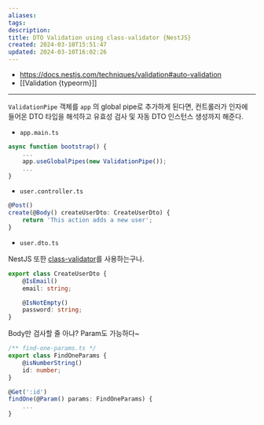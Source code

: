 ```yaml
---
aliases: 
tags: 
description:
title: DTO Validation using class-validator {NestJS}
created: 2024-03-10T15:51:47
updated: 2024-03-10T16:02:26
---
```

- <https://docs.nestjs.com/techniques/validation#auto-validation>
- [[Validation {typeorm}]]
---
`ValidationPipe` 객체를 `app` 의 global pipe로 추가하게 된다면, 컨트롤러가 인자에 들어온 DTO 타입을 해석하고 유효성 검사 및 자동 DTO 인스턴스 생성까지 해준다.

- `app.main.ts`

```ts
async function bootstrap() {
	...
	app.useGlobalPipes(new ValidationPipe());
	...
}
```

- `user.controller.ts`

```ts
@Post()
create(@Body() createUserDto: CreateUserDto) {
	return 'This action adds a new user';
}
```

- `user.dto.ts`

NestJS 또한 [class-validator](https://github.com/typestack/class-validator#validation-decorators)를 사용하는구나.

```ts
export class CreateUserDto {
	@IsEmail()
	email: string;

	@IsNotEmpty()
	password: string;
}
```

Body만 검사할 줄 아냐? Param도 가능하다~

```ts
/** find-one-params.ts */
export class FindOneParams {
	@isNumberString()
	id: number;
}

@Get(':id')
findOne(@Param() params: FindOneParams) {
	...
}
```

